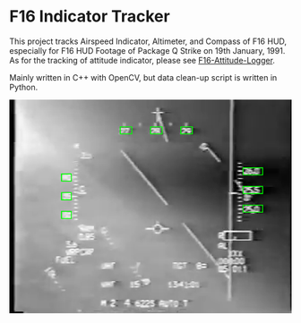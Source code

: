 # F16 Indicator Tracker

This project tracks Airspeed Indicator, Altimeter, and Compass of F16 HUD, especially for F16 HUD Footage of Package Q Strike on 19th January, 1991. As for the tracking of attitude indicator, please see [F16-Attitude-Logger](https://github.com/ynyBonfennil/F16-Attitude-Logger).

Mainly written in C++ with OpenCV, but data clean-up script is written in Python.

![preview](./preview.png)
